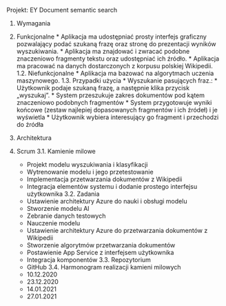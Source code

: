 Projekt: EY Document semantic search

1.	Wymagania
  1.	Funkcjonalne
    * Aplikacja ma udostępniać prosty interfejs graficzny pozwalający podać szukaną frazę oraz stronę do prezentacji wyników wyszukiwania.
    *	Aplikacja ma znajdować i zwracać podobne znaczeniowo fragmenty tekstu oraz udostępniać ich źródło.
    *	Aplikacja ma pracować na danych dostarczonych z korpusu polskiej Wikipedii.
 1.2.	Niefunkcjonalne
    *	Aplikacja ma bazować na algorytmach uczenia maszynowego.
 1.3.	Przypadki użycia
    *	Wyszukanie pasujących fraz.:
      * Użytkownik podaje szukaną frazę, a następnie klika przycisk „wyszukaj”.
      * System przeszukuje zakres dokumentów pod kątem znaczeniowo podobnych fragmentów
      * System przygotowuje wyniki końcowe (zestaw najlepiej dopasowanych fragmentów i ich źródeł) i je wyświetla
      * Użytkownik wybiera interesujący go fragment i przechodzi do źródła
2.	Architektura
 
3.	Scrum
  3.1.	Kamienie milowe
    *	Projekt modelu wyszukiwania i klasyfikacji
    *	Wytrenowanie modelu i jego przetestowanie
    *	Implementacja przetwarzania dokumentów z Wikipedii
    *	Integracja elementów systemu i dodanie prostego interfejsu użytkownika
  3.2.	Zadania
    *	Ustawienie architektury Azure do nauki i obsługi modelu
    *	Stworzenie modelu AI
    *	Zebranie danych testowych
    *	Nauczenie modelu
    *	Ustawienie architektury Azure do przetwarzania dokumentów z Wikipedii
    *	Stworzenie algorytmów przetwarzania dokumentów
    *	Postawienie App Service z interfejsem użytkownika
    *	Integracja komponentów 
  3.3.	Repozytorium
    * GitHub
  3.4.	Harmonogram realizacji kamieni milowych
    *	10.12.2020
    *	23.12.2020
    *	14.01.2021
    *	27.01.2021

